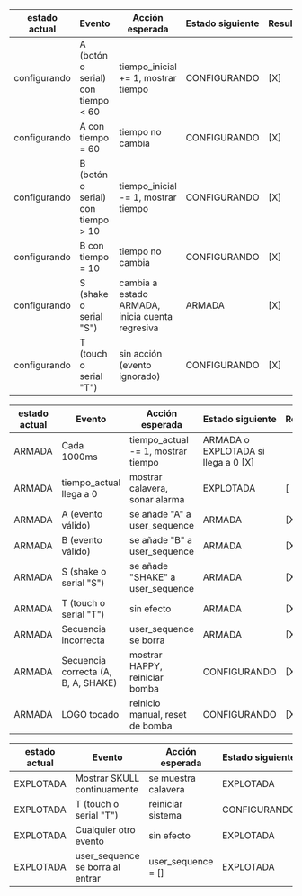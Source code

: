 |estado actual|Evento|	Acción esperada|	Estado siguiente|Resultado|
| --- | --- | --- | --- | --- |
|configurando|A (botón o serial) con tiempo < 60	|tiempo_inicial += 1, mostrar tiempo	|CONFIGURANDO	|[X]|
|configurando|A con tiempo = 60	|tiempo no cambia	|CONFIGURANDO	|[X]|
|configurando|B (botón o serial) con tiempo > 10|	tiempo_inicial -= 1, mostrar tiempo|	CONFIGURANDO|	[X]|
|configurando|B con tiempo = 10	|tiempo no cambia|	CONFIGURANDO	|[X]|
|configurando|S (shake o serial "S")|	cambia a estado ARMADA, inicia cuenta regresiva |	ARMADA	|[X]|
|configurando|T (touch o serial "T")	|sin acción (evento ignorado)|	CONFIGURANDO	|[X]|


|estado actual|Evento|	Acción esperada|	Estado siguiente|Resultado|
| --- | --- | --- | --- | --- |
|ARMADA|Cada 1000ms	|tiempo_actual -= 1, mostrar tiempo	|ARMADA o EXPLOTADA si llega a 0	[X]|
|ARMADA|tiempo_actual llega a 0	|mostrar calavera, sonar alarma|	EXPLOTADA	|[|X]|
|ARMADA|A (evento válido)|	se añade "A" a user_sequence|	ARMADA	|[X]|
|ARMADA|B (evento válido)|	se añade "B" a user_sequence	|ARMADA	|[X]|
|ARMADA|S (shake o serial "S")|	se añade "SHAKE" a user_sequence|	ARMADA|	[X]|
|ARMADA|T (touch o serial "T")	|sin efecto|	ARMADA	|[X]|
|ARMADA|Secuencia incorrecta |	user_sequence se borra	|ARMADA|	[X]|
|ARMADA|Secuencia correcta (A, B, A, SHAKE)|	mostrar HAPPY, reiniciar bomba|	CONFIGURANDO|	[X]|
|ARMADA|LOGO tocado|	reinicio manual, reset de bomba|	CONFIGURANDO	|[X]|


|estado actual|Evento|	Acción esperada|	Estado siguiente|Resultado|
| --- | --- | --- | --- | --- |
|EXPLOTADA|Mostrar SKULL continuamente|	se muestra calavera	|EXPLOTADA	|[X]|
|EXPLOTADA|T (touch o serial "T")	|reiniciar sistema	|CONFIGURANDO	|[X]|
|EXPLOTADA|Cualquier otro evento|	sin efecto|	EXPLOTADA|	[X]|
|EXPLOTADA|user_sequence se borra al entrar	|user_sequence = []	|EXPLOTADA	|[X]|
